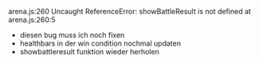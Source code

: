 arena.js:260 Uncaught ReferenceError: showBattleResult is not defined
at arena.js:260:5

- diesen bug muss ich noch fixen
- healthbars in der win condition nochmal updaten
- showbattleresult funktion wieder herholen
